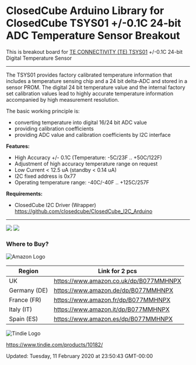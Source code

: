 ClosedCube Arduino Library for
ClosedCube TSYS01 +/-0.1C 24-bit ADC Temperature Sensor Breakout
=================================================================

This is breakout board for [TE CONNECTIVITY (TE) TSYS01](http://www.te.com/usa-en/product-G-NICO-018.html) +/-0.1C 24-bit Digital Temperature Sensor 

---

The TSYS01 provides factory calibrated temperature information that includes a temperature sensing chip and a 24 bit delta-ADC and stored in a sensor PROM.
The digital 24 bit temperature value and the internal factory set calibration values lead to highly accurate temperature information accompanied by high measurement resolution.

The basic working principle is:

 - converting temperature into digital 16/24 bit ADC value
 - providing calibration coefficients
 - providing ADC value and calibration coefficients by I2C interface

**Features:**

 - High Accuracy +/- 0.1C (Temperature: -5C/23F .. +50C/122F)
 - Adjustment of high accuracy temperature range on request
 - Low Current < 12.5 uA (standby < 0.14 uA)
 - I2C fixed address is 0x77
 - Operating temperature range: -40C/-40F .. +125C/257F

**Requirements:**

- ClosedCube I2C Driver (Wrapper) https://github.com/closedcube/ClosedCube_I2C_Arduino

---

![](https://images.closedcube.uk/B018_TSYS01/ClosedCube_B018_TSYS01_GitHub1.jpg)
![](https://images.closedcube.uk/B018_TSYS01/ClosedCube_B018_TSYS01_GitHub2.jpg)


### Where to Buy?

![Amazon Logo](https://images.closedcube.uk/logo/github/amazon.png)

| Region  | Link for 2 pcs | 
| ------------- | ------------- | 
| UK | https://www.amazon.co.uk/dp/B077MMHNPX | 
| Germany (DE) | https://www.amazon.de/dp/B077MMHNPX |
| France (FR) | https://www.amazon.fr/dp/B077MMHNPX | 
| Italy (IT) | https://www.amazon.it/dp/B077MMHNPX | 
| Spain (ES) | https://www.amazon.es/dp/B077MMHNPX |


![Tindie Logo](https://images.closedcube.uk/logo/github/tindie.png)

https://www.tindie.com/products/10182/



   





Updated: Tuesday, 11 February 2020 at 23:50:43 GMT-00:00
